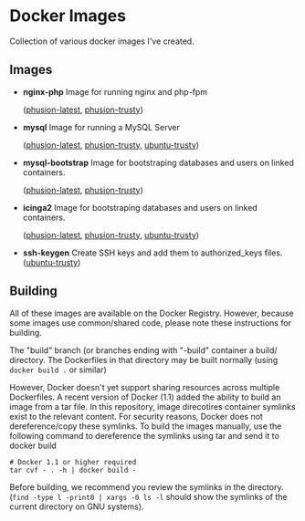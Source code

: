 Docker Images
====================

Collection of various docker images I've created.

Images
----------

 * **nginx-php** Image for running nginx and php-fpm

   ([phusion-latest](https://github.com/alreece45/docker-images/tree/master/phusion-latest/nginx-php), 
   [phusion-trusty](https://github.com/alreece45/docker-images/tree/master/phusion-trusty/nginx-php))
   
 * **mysql** Image for running a MySQL Server

   ([phusion-latest](https://github.com/alreece45/docker-images/tree/master/phusion-latest/mysql), 
   [phusion-trusty](https://github.com/alreece45/docker-images/tree/master/phusion-trusty/mysql), 
   [ubuntu-trusty](https://github.com/alreece45/docker-images/tree/master/ubuntu-trusty/mysql))
   
 * **mysql-bootstrap** Image for bootstraping databases and users on linked containers.

   ([phusion-latest](https://github.com/alreece45/docker-images/tree/master/phusion-latest/mysql-bootstrap), 
   [phusion-trusty](https://github.com/alreece45/docker-images/tree/master/phusion-trusty/mysql-bootstrap))
   
 * **icinga2** Image for bootstraping databases and users on linked containers.

   ([phusion-latest](https://github.com/alreece45/docker-images/tree/master/phusion-latest/icinga2), 
   [phusion-trusty](https://github.com/alreece45/docker-images/tree/master/phusion-trusty/icinga2), 
   [ubuntu-trusty](https://github.com/alreece45/docker-images/tree/master/ubuntu-trusty-latest/icinga2))

 * **ssh-keygen** Create SSH keys and add them to authorized_keys files.
   ([ubuntu-trusty](https://github.com/alreece45/docker-images/tree/master/ubuntu-trusty/ssh-keygen))

Building
----------

All of these images are available on the Docker Registry. However, because some
images use common/shared code, please note these instructions for building.

The "build" branch (or branches ending with "-build" container a build/ directory.
The Dockerfiles in that directory may be built normally (using `docker build .` 
or similar)

However, Docker doesn't yet support sharing resources across multiple Dockerfiles.
A recent version of Docker (1.1) added the ability to build an image from a tar file. 
In this repository, image direcotires container symlinks exist to the relevant  content.
For security reasons, Docker does not dereference/copy these symlinks. To build the
images manually, use the following command to dereference the symlinks using tar 
and send it to docker build

    # Docker 1.1 or higher required
    tar cvf - . -h | docker build -

Before building, we recommend you review the symlinks in the directory.
(`find -type l -print0 | xargs -0 ls -l` should show the symlinks of the current directory
on GNU systems).
